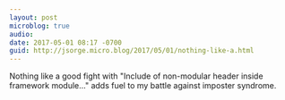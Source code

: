 ```yaml
---
layout: post
microblog: true
audio: 
date: 2017-05-01 08:17 -0700
guid: http://jsorge.micro.blog/2017/05/01/nothing-like-a.html
---
```

Nothing like a good fight with "Include of non-modular header inside framework module..." adds fuel to my battle against imposter syndrome.
